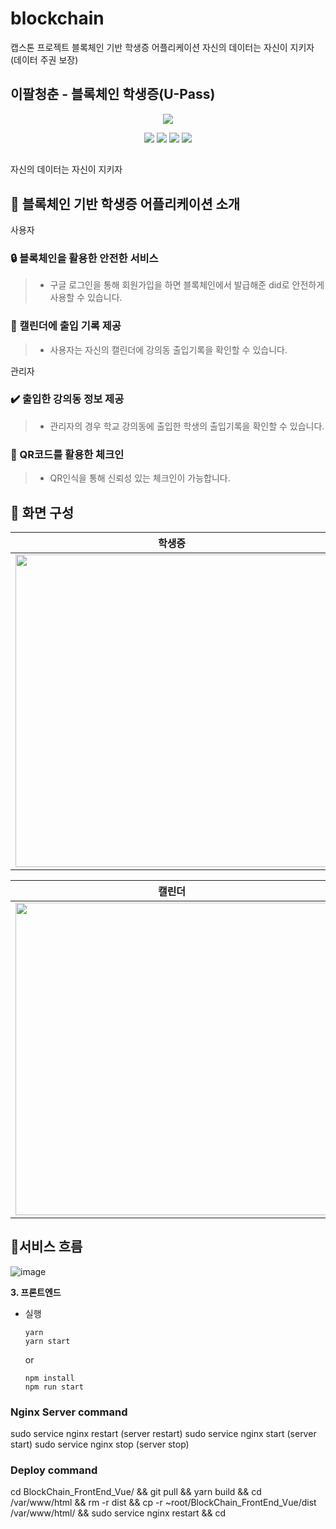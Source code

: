# blockchain
캡스톤 프로젝트 
블록체인 기반 학생증 어플리케이션
자신의 데이터는 자신이 지키자 (데이터 주권 보장)

## 이팔청춘 - 블록체인 학생증(U-Pass)
<p align='center'>
    <img src="https://user-images.githubusercontent.com/51049245/127641138-2b93699c-e4a3-4c2c-90de-4741c8d7807d.png"/>
</p>

<p align='center'>
    <img src="https://img.shields.io/badge/Vue.js-4FC08D?style=flat-square&logo=Vue.js&logoColor=white"/>
    <img src="https://img.shields.io/badge/HTML5-E34F26?style=flat-square&logo=HTML5&logoColor=white"/>
    <img src="https://img.shields.io/badge/CSS3-1572B6?style=flat-square&logo=CSS3&logoColor=white"/>
    <img src="https://img.shields.io/badge/JavaScript-F7DF1E?style=flat-square&logo=JavaScript&logoColor=white"/>
</p>

##
자신의 데이터는 자신이 지키자

## 📌 블록체인 기반 학생증 어플리케이션 소개
사용자
### 🔒 블록체인을 활용한 안전한 서비스
> - 구글 로그인을 통해 회원가입을 하면 블록체인에서 발급해준 did로 안전하게 사용할 수 있습니다.
### 📅 캘린더에 출입 기록 제공
> - 사용자는 자신의 캘린더에 강의동 출입기록을 확인할 수 있습니다.

관리자
### ✔️ 출입한 강의동 정보 제공
> - 관리자의 경우 학교 강의동에 출입한 학생의 출입기록을 확인할 수 있습니다.
### 📲 QR코드를 활용한 체크인
> - QR인식을 통해 신뢰성 있는 체크인이 가능합니다.



## 📌 화면 구성

|학생증|결제|주문|좌석예약|
|:--:|:--:|:--:|:--:|
|<img width='500' src='https://user-images.githubusercontent.com/51049245/127643339-d9c46127-ddf3-401c-8297-af47785b4718.png'>|<img width='500' src='https://user-images.githubusercontent.com/51049245/127643388-1133105e-230e-47a9-a6d9-2dc61158b743.png'>|<img width='500' src='https://user-images.githubusercontent.com/51049245/127643409-ad3b84f6-1a8a-4abe-9176-a45fb928a151.png'>|<img width='500' src='https://user-images.githubusercontent.com/51049245/127643431-9152c5d6-fc0b-4f96-ac94-99f9f6d5630f.png'>|



|캘린더|출입 확인|QR 인증|강의동 설정|
|:--:|:--:|:--:|:--:|
|<img width='500' src='https://user-images.githubusercontent.com/51049245/127643481-f4ef0092-6477-4f4d-a039-87c2b48cee8e.png'>|<img width='500' src='https://user-images.githubusercontent.com/51049245/127643481-f4ef0092-6477-4f4d-a039-87c2b48cee8e.png'>|<img width='500' src='https://user-images.githubusercontent.com/51049245/127643640-33712c45-7e6e-4570-baf9-032042c1c299.png'>|<img width='500' src='https://user-images.githubusercontent.com/51049245/127643670-f38b694f-feb1-424b-a2a6-690f5aa3a781.png'>|


## 📌서비스 흐름
![image](https://user-images.githubusercontent.com/51049245/127643219-5c2682ad-654b-4e31-9c70-713df0553208.png)

**3. 프론트엔드**

- 실행
    ```vue
    yarn
    yarn start
    ```
    or
    ```vue
    npm install 
    npm run start
    ```
    
    
### Nginx Server command

sudo service nginx restart (server restart)
sudo service nginx start (server start)
sudo service nginx stop (server stop)

### Deploy command

cd BlockChain_FrontEnd_Vue/ && git pull && yarn build && cd /var/www/html && rm -r dist && cp -r ~root/BlockChain_FrontEnd_Vue/dist /var/www/html/ && sudo service nginx restart && cd
